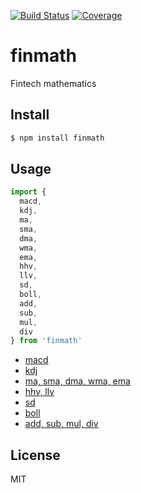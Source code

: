 [![Build Status](https://travis-ci.org/kaelzhang/node-finmath.svg?branch=master)](https://travis-ci.org/kaelzhang/node-finmath)
[![Coverage](https://codecov.io/gh/kaelzhang/node-finmath/branch/master/graph/badge.svg)](https://codecov.io/gh/kaelzhang/node-finmath)
<!-- optional appveyor tst
[![Windows Build Status](https://ci.appveyor.com/api/projects/status/github/kaelzhang/node-finmath?branch=master&svg=true)](https://ci.appveyor.com/project/kaelzhang/node-finmath)
-->
<!-- optional npm version
[![NPM version](https://badge.fury.io/js/finmath.svg)](http://badge.fury.io/js/finmath)
-->
<!-- optional npm downloads
[![npm module downloads per month](http://img.shields.io/npm/dm/finmath.svg)](https://www.npmjs.org/package/finmath)
-->
<!-- optional dependency status
[![Dependency Status](https://david-dm.org/kaelzhang/node-finmath.svg)](https://david-dm.org/kaelzhang/node-finmath)
-->

# finmath

Fintech mathematics

## Install

```sh
$ npm install finmath
```

## Usage

```js
import {
  macd,
  kdj,
  ma,
  sma,
  dma,
  wma,
  ema,
  hhv,
  llv,
  sd,
  boll,
  add,
  sub,
  mul,
  div
} from 'finmath'
```

- [macd](https://github.com/kaelzhang/macd)
- [kdj](https://github.com/kaelzhang/kdj)
- [ma, sma, dma, wma, ema](https://github.com/kaelzhang/moving-averages)
- [hhv, llv](https://github.com/kaelzhang/hhv-llv)
- [sd](https://github.com/kaelzhang/s-deviation)
- [boll](https://github.com/kaelzhang/bollinger-bands)
- [add, sub, mul, div](https://github.com/kaelzhang/node-math-array)

## License

MIT
